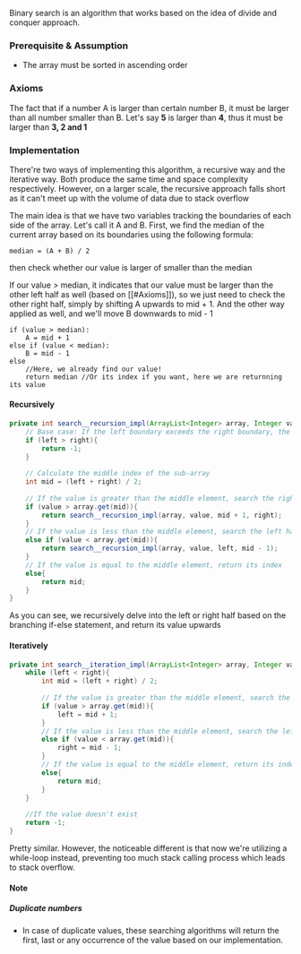 Binary search is an algorithm that works based on the idea of divide and conquer approach. 

### Prerequisite & Assumption

- The array must be sorted in ascending order
### Axioms

The fact that if a number A is larger than certain number B, it must be larger than all number smaller than B. Let's say **5** is larger than **4**, thus it must be larger than **3, 2 and 1**

### Implementation

There're two ways of implementing this algorithm, a recursive way and the iterative way. Both produce the same time and space complexity respectively. However, on a larger scale, the recursive approach falls short as it can't meet up with the volume of data due to stack overflow

The main idea is that we have two variables tracking the boundaries of each side of the array. Let's call it A and B. First, we find the median of the current array based on its boundaries using the following formula:

```
median = (A + B) / 2
```

then check whether our value is larger of smaller than the median

If our value > median, it indicates that our value must be larger than the other left half as well (based on [[#Axioms]]), so we just need to check the other right half, simply by shifting A upwards to mid + 1. And the other way applied as well, and we'll move B downwards to mid - 1

```
if (value > median):
	A = mid + 1
else if (value < median):
	B = mid - 1
else
	//Here, we already find our value!
	return median //Or its index if you want, here we are returnning its value
```

#### Recursively

```Java
private int search__recursion_impl(ArrayList<Integer> array, Integer value, int left, int right){  
    // Base case: If the left boundary exceeds the right boundary, the value is not found  
    if (left > right){  
        return -1;  
    }  
  
    // Calculate the middle index of the sub-array  
    int mid = (left + right) / 2;  
  
    // If the value is greater than the middle element, search the right half  
    if (value > array.get(mid)){  
        return search__recursion_impl(array, value, mid + 1, right);  
    }  
    // If the value is less than the middle element, search the left half  
    else if (value < array.get(mid)){  
        return search__recursion_impl(array, value, left, mid - 1);  
    }  
    // If the value is equal to the middle element, return its index  
    else{  
        return mid;  
    }  
}
```

As you can see, we recursively delve into the left or right half based on the branching if-else statement, and return its value upwards
#### Iteratively

```Java
private int search__iteration_impl(ArrayList<Integer> array, Integer value, int left, int right){  
    while (left < right){  
        int mid = (left + right) / 2;  
  
        // If the value is greater than the middle element, search the right half  
        if (value > array.get(mid)){  
            left = mid + 1;  
        }  
        // If the value is less than the middle element, search the left half  
        else if (value < array.get(mid)){  
            right = mid - 1;  
        }  
        // If the value is equal to the middle element, return its index  
        else{  
            return mid;  
        }  
    }  
  
    //If the value doesn't exist  
    return -1;  
}
```

Pretty similar. However, the noticeable different is that now we're utilizing a while-loop instead, preventing too much stack calling process which leads to stack overflow.

#### Note
##### Duplicate numbers
- In case of duplicate values, these searching algorithms will return the first, last or any occurrence of the value based on our implementation.